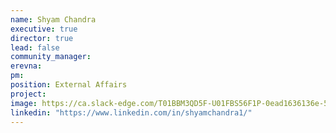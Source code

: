 ```yaml
---
name: Shyam Chandra
executive: true
director: true
lead: false
community_manager:
erevna:  
pm:
position: External Affairs
project:
image: https://ca.slack-edge.com/T01BBM3QD5F-U01FBS56F1P-0ead1636136e-512
linkedin: "https://www.linkedin.com/in/shyamchandra1/"
---
```

